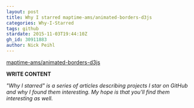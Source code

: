 ```yaml
---
layout: post
title: Why I starred maptime-ams/animated-borders-d3js
categories: Why-I-Starred
tags: github
stardate: 2015-11-03T19:44:10Z
gh_id: 30911883
author: Nick Peihl
---
```


[maptime-ams/animated-borders-d3js](https://github.com/maptime-ams/animated-borders-d3js)

**WRITE CONTENT**

*"Why I starred" is a series of articles describing projects I star on GitHub and why I found them interesting. My hope is that you'll find them interesting as well.*

